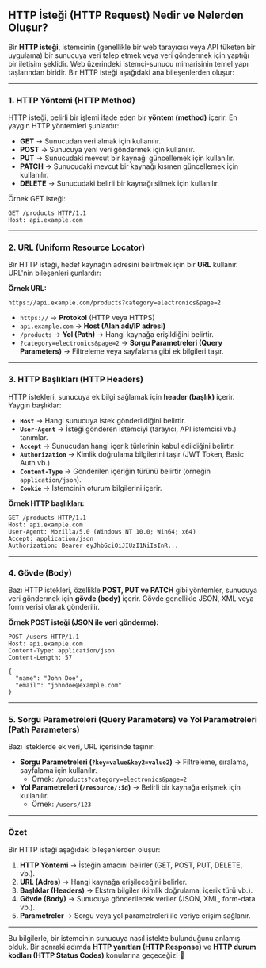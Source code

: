 ## HTTP İsteği (HTTP Request) Nedir ve Nelerden Oluşur?

Bir **HTTP isteği**, istemcinin (genellikle bir web tarayıcısı veya API tüketen bir uygulama) bir sunucuya veri talep etmek veya veri göndermek için yaptığı bir iletişim şeklidir. Web üzerindeki istemci-sunucu mimarisinin temel yapı taşlarından biridir. Bir HTTP isteği aşağıdaki ana bileşenlerden oluşur:

---

### **1. HTTP Yöntemi (HTTP Method)**
HTTP isteği, belirli bir işlemi ifade eden bir **yöntem (method)** içerir. En yaygın HTTP yöntemleri şunlardır:

- **GET** → Sunucudan veri almak için kullanılır.
- **POST** → Sunucuya yeni veri göndermek için kullanılır.
- **PUT** → Sunucudaki mevcut bir kaynağı güncellemek için kullanılır.
- **PATCH** → Sunucudaki mevcut bir kaynağı kısmen güncellemek için kullanılır.
- **DELETE** → Sunucudaki belirli bir kaynağı silmek için kullanılır.

Örnek GET isteği:
```http
GET /products HTTP/1.1
Host: api.example.com
```

---

### **2. URL (Uniform Resource Locator)**
Bir HTTP isteği, hedef kaynağın adresini belirtmek için bir **URL** kullanır. URL'nin bileşenleri şunlardır:

**Örnek URL:**  
```
https://api.example.com/products?category=electronics&page=2
```
- `https://` → **Protokol** (HTTP veya HTTPS)
- `api.example.com` → **Host (Alan adı/IP adresi)**
- `/products` → **Yol (Path)** → Hangi kaynağa erişildiğini belirtir.
- `?category=electronics&page=2` → **Sorgu Parametreleri (Query Parameters)** → Filtreleme veya sayfalama gibi ek bilgileri taşır.

---

### **3. HTTP Başlıkları (HTTP Headers)**
HTTP istekleri, sunucuya ek bilgi sağlamak için **header (başlık)** içerir. Yaygın başlıklar:

- **`Host`** → Hangi sunucuya istek gönderildiğini belirtir.
- **`User-Agent`** → İsteği gönderen istemciyi (tarayıcı, API istemcisi vb.) tanımlar.
- **`Accept`** → Sunucudan hangi içerik türlerinin kabul edildiğini belirtir.
- **`Authorization`** → Kimlik doğrulama bilgilerini taşır (JWT Token, Basic Auth vb.).
- **`Content-Type`** → Gönderilen içeriğin türünü belirtir (örneğin `application/json`).
- **`Cookie`** → İstemcinin oturum bilgilerini içerir.

**Örnek HTTP başlıkları:**
```http
GET /products HTTP/1.1
Host: api.example.com
User-Agent: Mozilla/5.0 (Windows NT 10.0; Win64; x64)
Accept: application/json
Authorization: Bearer eyJhbGciOiJIUzI1NiIsInR...
```

---

### **4. Gövde (Body)**
Bazı HTTP istekleri, özellikle **POST, PUT ve PATCH** gibi yöntemler, sunucuya veri göndermek için **gövde (body)** içerir. Gövde genellikle JSON, XML veya form verisi olarak gönderilir.

**Örnek POST isteği (JSON ile veri gönderme):**
```http
POST /users HTTP/1.1
Host: api.example.com
Content-Type: application/json
Content-Length: 57

{
  "name": "John Doe",
  "email": "johndoe@example.com"
}
```

---

### **5. Sorgu Parametreleri (Query Parameters) ve Yol Parametreleri (Path Parameters)**
Bazı isteklerde ek veri, URL içerisinde taşınır:

- **Sorgu Parametreleri (`?key=value&key2=value2`)** → Filtreleme, sıralama, sayfalama için kullanılır.
  - Örnek: `/products?category=electronics&page=2`
- **Yol Parametreleri (`/resource/:id`)** → Belirli bir kaynağa erişmek için kullanılır.
  - Örnek: `/users/123`

---

### **Özet**
Bir HTTP isteği aşağıdaki bileşenlerden oluşur:
1. **HTTP Yöntemi** → İsteğin amacını belirler (GET, POST, PUT, DELETE, vb.).
2. **URL (Adres)** → Hangi kaynağa erişileceğini belirler.
3. **Başlıklar (Headers)** → Ekstra bilgiler (kimlik doğrulama, içerik türü vb.).
4. **Gövde (Body)** → Sunucuya gönderilecek veriler (JSON, XML, form-data vb.).
5. **Parametreler** → Sorgu veya yol parametreleri ile veriye erişim sağlanır.

---

Bu bilgilerle, bir istemcinin sunucuya nasıl istekte bulunduğunu anlamış olduk. Bir sonraki adımda **HTTP yanıtları (HTTP Response)** ve **HTTP durum kodları (HTTP Status Codes)** konularına geçeceğiz! 🚀